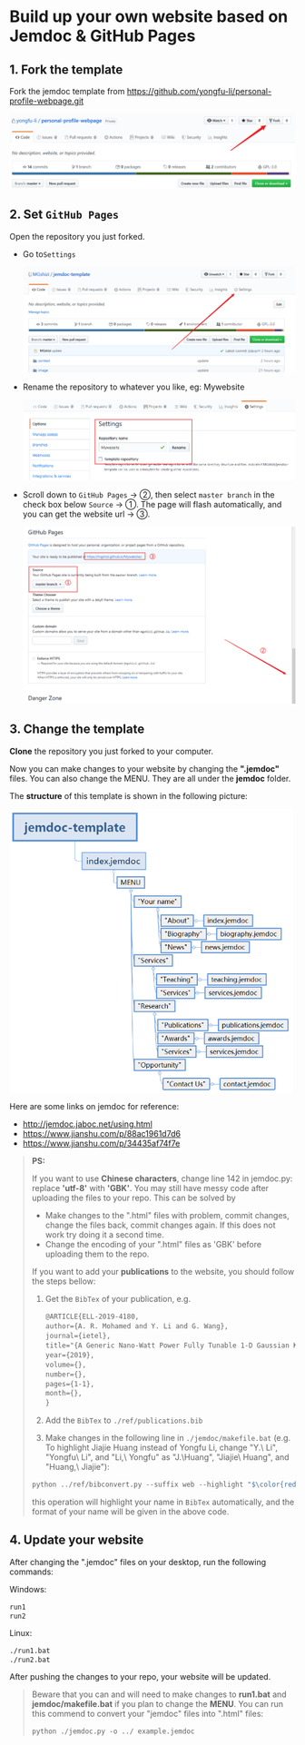 

# Build up your own website based on Jemdoc & GitHub Pages



## 1. Fork the template

Fork the jemdoc template from https://github.com/yongfu-li/personal-profile-webpage.git

![image-20200323150759566](./image/README/image-20200323150759566.png)

## 2. Set `GitHub Pages`

Open the repository you just forked.

- Go to`Settings`  

  ![image-20200323145950184](./image/README/image-20200323145950184.png)

- Rename the repository to whatever you like, eg: Mywebsite

  ![image-20200323150318269](./image/README/image-20200323150318269.png)

- Scroll down to `GitHub Pages` -> ②, then select `master branch` in the check box below `Source` -> ①. The page will flash automatically, and you can get the website url -> ③.

  ![image-20200323150526799](./image/README/image-20200323150526799.png)

## 3. Change the template

**Clone** the repository you just forked to your computer.

Now you can make changes to your website by changing the **".jemdoc"** files. You can also change the MENU. They are all under the **jemdoc** folder.

The **structure** of this template is shown in the following picture:

<img src="./image/README/image-20200323155328672.png"  width="500" div align="center"/>

Here are some links on jemdoc for reference:

- http://jemdoc.jaboc.net/using.html
- https://www.jianshu.com/p/88ac1961d7d6 
- https://www.jianshu.com/p/34435af74f7e

> **PS:**
>
> If you want to use **Chinese characters**, change line 142 in jemdoc.py: replace **'utf-8'** with **'GBK'**. 
> You may still have messy code after uploading the files to your repo. This can be solved by
> - Make changes to the ".html" files with problem, commit changes, change the files back, commit changes again. If this does not work try doing it a second time.
> - Change the encoding of your ".html" files as 'GBK' before uploading them to the repo.
>
> If you want to add your **publications** to the website, you should follow the steps bellow:
>
> 1. Get the `BibTex` of your publication, e.g.
>
>    ```latex
>    @ARTICLE{ELL-2019-4180,
>    author={A. R. Mohamed and Y. Li and G. Wang},
>    journal={ietel},
>    title="{A Generic Nano-Watt Power Fully Tunable 1-D Gaussian Kernel Circuit for Neural Network}",
>    year={2019},
>    volume={},
>    number={},
>    pages={1-1},
>    month={},
>    }
>    ```
>
> 2. Add the `BibTex` to `./ref/publications.bib`
>
> 3. Make changes in the following line in `./jemdoc/makefile.bat` (e.g. To highlight Jiajie Huang instead of Yongfu Li, change "Y.\ Li", "Yongfu\ Li", and "Li,\ Yongfu" as "J.\Huang", "Jiajie\ Huang", and "Huang,\ Jiajie"):
>
>    
> ``` Python
>python ../ref/bibconvert.py --suffix web --highlight "$\color{red}{Y.\ Li}$" --highlight "$\color{red}{Yongfu\ Li}$" --highlight "$\color{red}{Li,\ Yongfu}$" --input ../ref/Top.bib --input ../ref/publications.bib --header publications_header.jemdoc > publications.jemdoc
> ```
>
>    this operation will highlight your name in `BibTex` automatically, and the format of your name will be given in the above code.


## 4. Update your website

After changing the ".jemdoc" files on your desktop, run the following commands:

Windows:
```shell
run1
run2
```

Linux:
```shell
./run1.bat
./run2.bat
```

After pushing the changes to your repo, your website will be updated.
> Beware that you can and will need to make changes to **run1.bat** and **jemdoc/makefile.bat** if you plan to change the **MENU**.
> You can run this commend to convert your "jemdoc" files into ".html" files: 
> ``` Python
> python ./jemdoc.py -o ../ example.jemdoc
> ```
